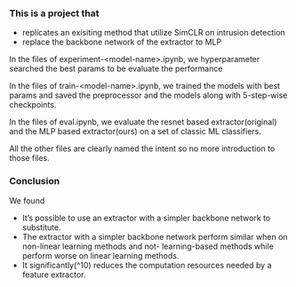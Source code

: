 ###  This is a project that 

+ replicates an exisiting method that utilize SimCLR on intrusion detection
+ replace the backbone network of the extractor to MLP

In the files of experiment-\<model-name\>.ipynb,  we hyperparameter searched the best params to be evaluate the performance

In the files of train-\<model-name\>.ipynb, we trained the models with best params and saved the preprocessor and the models along with 5-step-wise checkpoints. 

In the files of eval.ipynb, we evaluate the resnet based extractor(original) and the MLP based extractor(ours) on a set of classic ML classifiers. 

All the other files are clearly named the intent so no more introduction to those files. 

### Conclusion 

We found

+ It’s possible to use an extractor with a simpler backbone 
  network to substitute. 
+ The extractor with a simpler backbone network perform 
  similar when on non-linear learning methods and not-
  learning-based methods while perform worse on linear 
  learning methods.
+ It significantly(^10) reduces the computation resources 
  needed by a feature extractor.
